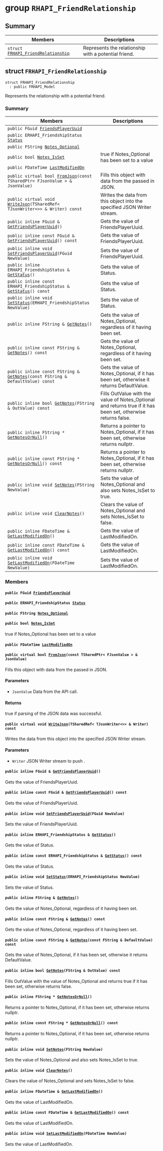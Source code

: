 # group `RHAPI_FriendRelationship` <a id="group__RHAPI__FriendRelationship"></a>

## Summary

 Members                        | Descriptions                                
--------------------------------|---------------------------------------------
`struct `[`FRHAPI_FriendRelationship`](#structFRHAPI__FriendRelationship) | Represents the relationship with a potential friend.

## struct `FRHAPI_FriendRelationship` <a id="structFRHAPI__FriendRelationship"></a>

```
struct FRHAPI_FriendRelationship
  : public FRHAPI_Model
```

Represents the relationship with a potential friend.

### Summary

 Members                        | Descriptions                                
--------------------------------|---------------------------------------------
`public FGuid `[`FriendsPlayerUuid`](#structFRHAPI__FriendRelationship_1a961b5be56ed676a68023c50909ccc61a) | 
`public ERHAPI_FriendshipStatus `[`Status`](#structFRHAPI__FriendRelationship_1ada33400fa075474a9311b95c1c691686) | 
`public FString `[`Notes_Optional`](#structFRHAPI__FriendRelationship_1a64f787e21add9b85b4cd7c45cfd5d678) | 
`public bool `[`Notes_IsSet`](#structFRHAPI__FriendRelationship_1a0045e135ce9d4acd6734b217462072b4) | true if Notes_Optional has been set to a value
`public FDateTime `[`LastModifiedOn`](#structFRHAPI__FriendRelationship_1afa70cca868e2e54b587fc6db2874ea49) | 
`public virtual bool `[`FromJson`](#structFRHAPI__FriendRelationship_1a3c5901357dd68c86a27c2797ec1403bc)`(const TSharedPtr< FJsonValue > & JsonValue)` | Fills this object with data from the passed in JSON.
`public virtual void `[`WriteJson`](#structFRHAPI__FriendRelationship_1a7485c9a1f8dfa91d225c7666c5b61574)`(TSharedRef< TJsonWriter<>> & Writer) const` | Writes the data from this object into the specified JSON Writer stream.
`public inline FGuid & `[`GetFriendsPlayerUuid`](#structFRHAPI__FriendRelationship_1a3785aa62cd6f6af26ecfacef771d4982)`()` | Gets the value of FriendsPlayerUuid.
`public inline const FGuid & `[`GetFriendsPlayerUuid`](#structFRHAPI__FriendRelationship_1a9032516c74fb94a9621231a5e14fe2f6)`() const` | Gets the value of FriendsPlayerUuid.
`public inline void `[`SetFriendsPlayerUuid`](#structFRHAPI__FriendRelationship_1a1ded577ee2dfcd218422e1e689f6f87f)`(FGuid NewValue)` | Sets the value of FriendsPlayerUuid.
`public inline ERHAPI_FriendshipStatus & `[`GetStatus`](#structFRHAPI__FriendRelationship_1ad5e4babfae7dc5e263cbe174c8eb4183)`()` | Gets the value of Status.
`public inline const ERHAPI_FriendshipStatus & `[`GetStatus`](#structFRHAPI__FriendRelationship_1af7968de90683a91203ef0a81757d535a)`() const` | Gets the value of Status.
`public inline void `[`SetStatus`](#structFRHAPI__FriendRelationship_1a08f135a51b59218b3c476caf11565ce5)`(ERHAPI_FriendshipStatus NewValue)` | Sets the value of Status.
`public inline FString & `[`GetNotes`](#structFRHAPI__FriendRelationship_1a60bcdc9a11fb9eaae0e810c002471199)`()` | Gets the value of Notes_Optional, regardless of it having been set.
`public inline const FString & `[`GetNotes`](#structFRHAPI__FriendRelationship_1ad28ea9035e76544076b8b45edbaaa137)`() const` | Gets the value of Notes_Optional, regardless of it having been set.
`public inline const FString & `[`GetNotes`](#structFRHAPI__FriendRelationship_1a793dce2ed3478cef9a17cf6f5146cca8)`(const FString & DefaultValue) const` | Gets the value of Notes_Optional, if it has been set, otherwise it returns DefaultValue.
`public inline bool `[`GetNotes`](#structFRHAPI__FriendRelationship_1ada53f67cf3954122cc28792378702f87)`(FString & OutValue) const` | Fills OutValue with the value of Notes_Optional and returns true if it has been set, otherwise returns false.
`public inline FString * `[`GetNotesOrNull`](#structFRHAPI__FriendRelationship_1aff8ac1c222bba6abb53393db48fe1840)`()` | Returns a pointer to Notes_Optional, if it has been set, otherwise returns nullptr.
`public inline const FString * `[`GetNotesOrNull`](#structFRHAPI__FriendRelationship_1a444b81546e3ed27cb23353ed8d38e1aa)`() const` | Returns a pointer to Notes_Optional, if it has been set, otherwise returns nullptr.
`public inline void `[`SetNotes`](#structFRHAPI__FriendRelationship_1a049fff80356674c164f723ce35670dc8)`(FString NewValue)` | Sets the value of Notes_Optional and also sets Notes_IsSet to true.
`public inline void `[`ClearNotes`](#structFRHAPI__FriendRelationship_1a80279de05c50dc3699f2cbfd93ae5b1d)`()` | Clears the value of Notes_Optional and sets Notes_IsSet to false.
`public inline FDateTime & `[`GetLastModifiedOn`](#structFRHAPI__FriendRelationship_1aed27c3940fa2dedebae068962c9decc5)`()` | Gets the value of LastModifiedOn.
`public inline const FDateTime & `[`GetLastModifiedOn`](#structFRHAPI__FriendRelationship_1a7ee0bbea10de5dafb4f1714b5639587f)`() const` | Gets the value of LastModifiedOn.
`public inline void `[`SetLastModifiedOn`](#structFRHAPI__FriendRelationship_1af7fdb53b511ed604ba48b9b20ea2f27a)`(FDateTime NewValue)` | Sets the value of LastModifiedOn.

### Members

#### `public FGuid `[`FriendsPlayerUuid`](#structFRHAPI__FriendRelationship_1a961b5be56ed676a68023c50909ccc61a) <a id="structFRHAPI__FriendRelationship_1a961b5be56ed676a68023c50909ccc61a"></a>

#### `public ERHAPI_FriendshipStatus `[`Status`](#structFRHAPI__FriendRelationship_1ada33400fa075474a9311b95c1c691686) <a id="structFRHAPI__FriendRelationship_1ada33400fa075474a9311b95c1c691686"></a>

#### `public FString `[`Notes_Optional`](#structFRHAPI__FriendRelationship_1a64f787e21add9b85b4cd7c45cfd5d678) <a id="structFRHAPI__FriendRelationship_1a64f787e21add9b85b4cd7c45cfd5d678"></a>

#### `public bool `[`Notes_IsSet`](#structFRHAPI__FriendRelationship_1a0045e135ce9d4acd6734b217462072b4) <a id="structFRHAPI__FriendRelationship_1a0045e135ce9d4acd6734b217462072b4"></a>

true if Notes_Optional has been set to a value

#### `public FDateTime `[`LastModifiedOn`](#structFRHAPI__FriendRelationship_1afa70cca868e2e54b587fc6db2874ea49) <a id="structFRHAPI__FriendRelationship_1afa70cca868e2e54b587fc6db2874ea49"></a>

#### `public virtual bool `[`FromJson`](#structFRHAPI__FriendRelationship_1a3c5901357dd68c86a27c2797ec1403bc)`(const TSharedPtr< FJsonValue > & JsonValue)` <a id="structFRHAPI__FriendRelationship_1a3c5901357dd68c86a27c2797ec1403bc"></a>

Fills this object with data from the passed in JSON.

#### Parameters
* `JsonValue` Data from the API call.

#### Returns
true if parsing of the JSON data was successful.

#### `public virtual void `[`WriteJson`](#structFRHAPI__FriendRelationship_1a7485c9a1f8dfa91d225c7666c5b61574)`(TSharedRef< TJsonWriter<>> & Writer) const` <a id="structFRHAPI__FriendRelationship_1a7485c9a1f8dfa91d225c7666c5b61574"></a>

Writes the data from this object into the specified JSON Writer stream.

#### Parameters
* `Writer` JSON Writer stream to push .

#### `public inline FGuid & `[`GetFriendsPlayerUuid`](#structFRHAPI__FriendRelationship_1a3785aa62cd6f6af26ecfacef771d4982)`()` <a id="structFRHAPI__FriendRelationship_1a3785aa62cd6f6af26ecfacef771d4982"></a>

Gets the value of FriendsPlayerUuid.

#### `public inline const FGuid & `[`GetFriendsPlayerUuid`](#structFRHAPI__FriendRelationship_1a9032516c74fb94a9621231a5e14fe2f6)`() const` <a id="structFRHAPI__FriendRelationship_1a9032516c74fb94a9621231a5e14fe2f6"></a>

Gets the value of FriendsPlayerUuid.

#### `public inline void `[`SetFriendsPlayerUuid`](#structFRHAPI__FriendRelationship_1a1ded577ee2dfcd218422e1e689f6f87f)`(FGuid NewValue)` <a id="structFRHAPI__FriendRelationship_1a1ded577ee2dfcd218422e1e689f6f87f"></a>

Sets the value of FriendsPlayerUuid.

#### `public inline ERHAPI_FriendshipStatus & `[`GetStatus`](#structFRHAPI__FriendRelationship_1ad5e4babfae7dc5e263cbe174c8eb4183)`()` <a id="structFRHAPI__FriendRelationship_1ad5e4babfae7dc5e263cbe174c8eb4183"></a>

Gets the value of Status.

#### `public inline const ERHAPI_FriendshipStatus & `[`GetStatus`](#structFRHAPI__FriendRelationship_1af7968de90683a91203ef0a81757d535a)`() const` <a id="structFRHAPI__FriendRelationship_1af7968de90683a91203ef0a81757d535a"></a>

Gets the value of Status.

#### `public inline void `[`SetStatus`](#structFRHAPI__FriendRelationship_1a08f135a51b59218b3c476caf11565ce5)`(ERHAPI_FriendshipStatus NewValue)` <a id="structFRHAPI__FriendRelationship_1a08f135a51b59218b3c476caf11565ce5"></a>

Sets the value of Status.

#### `public inline FString & `[`GetNotes`](#structFRHAPI__FriendRelationship_1a60bcdc9a11fb9eaae0e810c002471199)`()` <a id="structFRHAPI__FriendRelationship_1a60bcdc9a11fb9eaae0e810c002471199"></a>

Gets the value of Notes_Optional, regardless of it having been set.

#### `public inline const FString & `[`GetNotes`](#structFRHAPI__FriendRelationship_1ad28ea9035e76544076b8b45edbaaa137)`() const` <a id="structFRHAPI__FriendRelationship_1ad28ea9035e76544076b8b45edbaaa137"></a>

Gets the value of Notes_Optional, regardless of it having been set.

#### `public inline const FString & `[`GetNotes`](#structFRHAPI__FriendRelationship_1a793dce2ed3478cef9a17cf6f5146cca8)`(const FString & DefaultValue) const` <a id="structFRHAPI__FriendRelationship_1a793dce2ed3478cef9a17cf6f5146cca8"></a>

Gets the value of Notes_Optional, if it has been set, otherwise it returns DefaultValue.

#### `public inline bool `[`GetNotes`](#structFRHAPI__FriendRelationship_1ada53f67cf3954122cc28792378702f87)`(FString & OutValue) const` <a id="structFRHAPI__FriendRelationship_1ada53f67cf3954122cc28792378702f87"></a>

Fills OutValue with the value of Notes_Optional and returns true if it has been set, otherwise returns false.

#### `public inline FString * `[`GetNotesOrNull`](#structFRHAPI__FriendRelationship_1aff8ac1c222bba6abb53393db48fe1840)`()` <a id="structFRHAPI__FriendRelationship_1aff8ac1c222bba6abb53393db48fe1840"></a>

Returns a pointer to Notes_Optional, if it has been set, otherwise returns nullptr.

#### `public inline const FString * `[`GetNotesOrNull`](#structFRHAPI__FriendRelationship_1a444b81546e3ed27cb23353ed8d38e1aa)`() const` <a id="structFRHAPI__FriendRelationship_1a444b81546e3ed27cb23353ed8d38e1aa"></a>

Returns a pointer to Notes_Optional, if it has been set, otherwise returns nullptr.

#### `public inline void `[`SetNotes`](#structFRHAPI__FriendRelationship_1a049fff80356674c164f723ce35670dc8)`(FString NewValue)` <a id="structFRHAPI__FriendRelationship_1a049fff80356674c164f723ce35670dc8"></a>

Sets the value of Notes_Optional and also sets Notes_IsSet to true.

#### `public inline void `[`ClearNotes`](#structFRHAPI__FriendRelationship_1a80279de05c50dc3699f2cbfd93ae5b1d)`()` <a id="structFRHAPI__FriendRelationship_1a80279de05c50dc3699f2cbfd93ae5b1d"></a>

Clears the value of Notes_Optional and sets Notes_IsSet to false.

#### `public inline FDateTime & `[`GetLastModifiedOn`](#structFRHAPI__FriendRelationship_1aed27c3940fa2dedebae068962c9decc5)`()` <a id="structFRHAPI__FriendRelationship_1aed27c3940fa2dedebae068962c9decc5"></a>

Gets the value of LastModifiedOn.

#### `public inline const FDateTime & `[`GetLastModifiedOn`](#structFRHAPI__FriendRelationship_1a7ee0bbea10de5dafb4f1714b5639587f)`() const` <a id="structFRHAPI__FriendRelationship_1a7ee0bbea10de5dafb4f1714b5639587f"></a>

Gets the value of LastModifiedOn.

#### `public inline void `[`SetLastModifiedOn`](#structFRHAPI__FriendRelationship_1af7fdb53b511ed604ba48b9b20ea2f27a)`(FDateTime NewValue)` <a id="structFRHAPI__FriendRelationship_1af7fdb53b511ed604ba48b9b20ea2f27a"></a>

Sets the value of LastModifiedOn.


